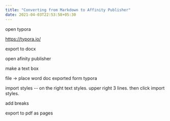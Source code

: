 ```yaml
---
title: "Converting from Markdown to Affinity Publisher"
date: 2021-04-03T22:53:58+05:30
---
```

open typora

https://typora.io/

export to docx

open afinity publisher

make a text box

file -> place word doc exported form typora

import styles -- on the right text styles. upper right 3 lines. then click import styles. 

add breaks

export to pdf as pages
